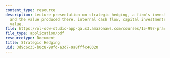 ```yaml
---
content_type: resource
description: Lecture presentation on strategic hedging, a firm's investment programs
  and the value produced there. internal cash flow, capital investments, and shareholder
  value.
file: https://ol-ocw-studio-app-qa.s3.amazonaws.com/courses/15-997-practice-of-finance-advanced-corporate-risk-management-spring-2009/3d9c6c35b0c898fda3d79a8fffc40320_MIT15_997s09_lec04_3.pdf
file_type: application/pdf
resourcetype: Document
title: Strategic Hedging
uid: 3d9c6c35-b0c8-98fd-a3d7-9a8fffc40320
---
```

